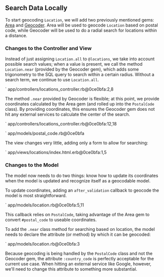 ## Search Data Locally

To start geocoding `Location`, we will add two previously mentioned gems:
[Area](#area) and [Geocoder](#geocoder). Area will be used to geocode
`Location` based on postal code, while Geocoder will be used to do a radial
search for locations within a distance.

### Changes to the Controller and View

Instead of just assigning `Location.all` to `@locations`, we take into account
possible search values; when a value is present, we call the method
`Location.near` (provided by the Geocoder gem), which adds some trigonometry
to the SQL query to search within a certain radius. Without a search term, we
continue to use `Location.all`.

` app/controllers/locations_controller.rb@0ce0bfa:2,8

The method `.near` provided by Geocoder is flexible; at this point, we provide
coordinates calculated by the Area gem (and rolled up into the `PostalCode`
class). By providing coordinates, this ensures the Geocoder gem does not hit
any external services to calculate the center of the search.

` app/controllers/locations_controller.rb@0ce0bfa:12,18

` app/models/postal_code.rb@0ce0bfa

The view changes very little, adding only a form to allow for searching:

` app/views/locations/index.html.erb@0ce0bfa:1,5

### Changes to the Model

The model now needs to do two things: know how to update its coordinates when
the model is updated and recognize itself as a geocodable model.

To update coordinates, adding an `after_validation` callback to geocode the
model is most straightforward.

` app/models/location.rb@0ce0bfa:5,11

This callback relies on `PostalCode`, taking advantage of the Area gem to
convert `#postal_code` to useable coordinates.

To add the `.near` class method for searching based on location, the model
needs to declare the attribute (or method) by which it can be geocoded:

` app/models/location.rb@0ce0bfa:3

Because geocoding is being handled by the `PostalCode` class and not the
Geocoder gem, the attribute `:country_code` is perfectly acceptable for the
current use case. When hitting an external service like Google, however, we'll
need to change this attribute to something more substantial.
